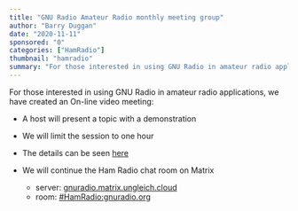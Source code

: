 ```yaml
---
title: "GNU Radio Amateur Radio monthly meeting group"
author: "Barry Duggan"
date: "2020-11-11"
sponsored: "0"
categories: ["HamRadio"]
thumbnail: "hamradio"
summary: "For those interested in using GNU Radio in amateur radio applications, we have created an On-line video meeting: …"
---
```

For those interested in using GNU Radio in amateur radio applications, we have created an On-line video meeting:

* A host will present a topic with a demonstration
* We will limit the session to one hour
* The details can be seen [here](https://wiki.gnuradio.org/index.php/Talk:HamRadio)

* We will continue the Ham Radio chat room on Matrix
  * server: [gnuradio.matrix.ungleich.cloud](https://chat.gnuradio.org)
  * room: [#HamRadio:gnuradio.org](https://chat.gnuradio.org/#/room/#HamRadio:gnuradio.org)
